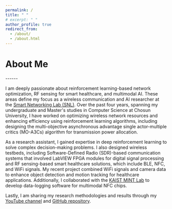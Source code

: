 ```yaml
---
permalink: /
title: " "
# excerpt: " "
author_profile: true
redirect_from: 
  - /about/
  - /about.html
---
```


<h1>About Me</h1>
------

I am deeply passionate about reinforcement learning-based network optimization, RF sensing for smart healthcare, and multimodal AI. These areas define my focus as a wireless communication and AI researcher at the [Smart Networking Lab (SNL)](https://sites.google.com/view/smart-networking/member). Over the past four years, spanning my undergraduate and Master's studies in Computer Science at Chosun University, I have worked on optimizing wireless network resources and enhancing efficiency using reinforcement learning algorithms, including designing the multi-objective asynchronous advantage single actor-multiple critics (MO-A3Cs) algorithm for transmission power allocation.

As a research assistant, I gained expertise in deep reinforcement learning to solve complex decision-making problems. I also designed wireless testbeds, including Software-Defined Radio (SDR)-based communication systems that involved LabVIEW FPGA modules for digital signal processing and RF sensing-based smart healthcare solutions, which include BLE, NFC, and WiFi signals. My recent project combined WiFi signals and camera data to enhance object detection and motion tracking for healthcare applications. Additionally, I collaborated with the [KAIST MINT Lab](http://mintlab1.kaist.ac.kr/) to develop data-logging software for multimodal NFC chips.

Lastly, I am sharing my research methodologies and results through my [YouTube channel](https://www.youtube.com/channel/UCZI9JfPn_Nk6HVkl2aAj4xA) and [GitHub repository](https://github.com/FIVEYOUNGWOO).